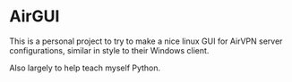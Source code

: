 AirGUI
======
This is a personal project to try to make a nice linux GUI for AirVPN server configurations, similar in style to their Windows client.

Also largely to help teach myself Python.
